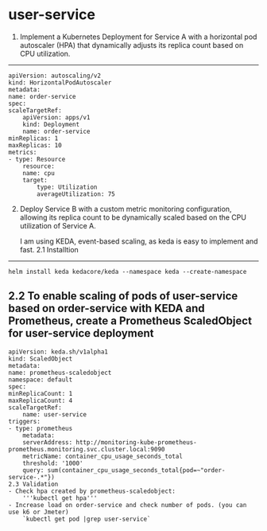 # user-service

1. Implement a Kubernetes Deployment for Service A with a horizontal pod
autoscaler (HPA) that dynamically adjusts its replica count based on CPU
utilization.
----------
    apiVersion: autoscaling/v2
    kind: HorizontalPodAutoscaler
    metadata:
    name: order-service
    spec:
    scaleTargetRef:
        apiVersion: apps/v1
        kind: Deployment
        name: order-service
    minReplicas: 1
    maxReplicas: 10
    metrics:
    - type: Resource
        resource:
        name: cpu
        target:
            type: Utilization
            averageUtilization: 75

2. Deploy Service B with a custom metric monitoring configuration, allowing its
replica count to be dynamically scaled based on the CPU utilization of Service A.
    
    I am using KEDA, event-based scaling, as keda is easy to implement and fast.
2.1 Installtion
--------
    helm install keda kedacore/keda --namespace keda --create-namespace

2.2 To enable scaling of pods of user-service based on order-service with KEDA and Prometheus, create a Prometheus ScaledObject for user-service deployment
-------
    apiVersion: keda.sh/v1alpha1
    kind: ScaledObject
    metadata:
    name: prometheus-scaledobject
    namespace: default
    spec:
    minReplicaCount: 1
    maxReplicaCount: 4
    scaleTargetRef:
        name: user-service
    triggers:
    - type: prometheus
        metadata:
        serverAddress: http://monitoring-kube-prometheus-prometheus.monitoring.svc.cluster.local:9090 
        metricName: container_cpu_usage_seconds_total
        threshold: '1000'
        query: sum(container_cpu_usage_seconds_total{pod=~"order-service-.*"})
    2.3 Validation
    - Check hpa created by prometheus-scaledobject: 
        '''kubectl get hpa'''
    - Increase load on order-service and check number of pods. (you can use k6 or Jmeter)
        `kubectl get pod |grep user-service`